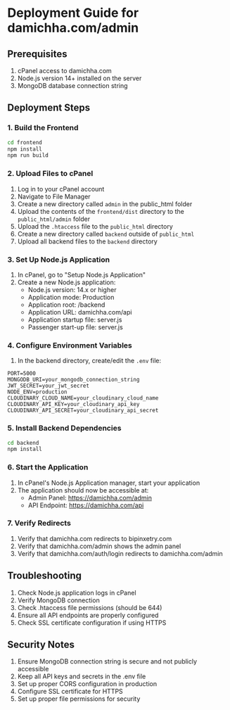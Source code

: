 # Deployment Guide for damichha.com/admin

## Prerequisites
1. cPanel access to damichha.com
2. Node.js version 14+ installed on the server
3. MongoDB database connection string

## Deployment Steps

### 1. Build the Frontend
```bash
cd frontend
npm install
npm run build
```

### 2. Upload Files to cPanel
1. Log in to your cPanel account
2. Navigate to File Manager
3. Create a new directory called `admin` in the public_html folder
4. Upload the contents of the `frontend/dist` directory to the `public_html/admin` folder
5. Upload the `.htaccess` file to the `public_html` directory
6. Create a new directory called `backend` outside of `public_html`
7. Upload all backend files to the `backend` directory

### 3. Set Up Node.js Application
1. In cPanel, go to "Setup Node.js Application"
2. Create a new Node.js application:
   - Node.js version: 14.x or higher
   - Application mode: Production
   - Application root: /backend
   - Application URL: damichha.com/api
   - Application startup file: server.js
   - Passenger start-up file: server.js

### 4. Configure Environment Variables
1. In the backend directory, create/edit the `.env` file:
```
PORT=5000
MONGODB_URI=your_mongodb_connection_string
JWT_SECRET=your_jwt_secret
NODE_ENV=production
CLOUDINARY_CLOUD_NAME=your_cloudinary_cloud_name
CLOUDINARY_API_KEY=your_cloudinary_api_key
CLOUDINARY_API_SECRET=your_cloudinary_api_secret
```

### 5. Install Backend Dependencies
```bash
cd backend
npm install
```

### 6. Start the Application
1. In cPanel's Node.js Application manager, start your application
2. The application should now be accessible at:
   - Admin Panel: https://damichha.com/admin
   - API Endpoint: https://damichha.com/api

### 7. Verify Redirects
1. Verify that damichha.com redirects to bipinxetry.com
2. Verify that damichha.com/admin shows the admin panel
3. Verify that damichha.com/auth/login redirects to damichha.com/admin

## Troubleshooting
1. Check Node.js application logs in cPanel
2. Verify MongoDB connection
3. Check .htaccess file permissions (should be 644)
4. Ensure all API endpoints are properly configured
5. Check SSL certificate configuration if using HTTPS

## Security Notes
1. Ensure MongoDB connection string is secure and not publicly accessible
2. Keep all API keys and secrets in the .env file
3. Set up proper CORS configuration in production
4. Configure SSL certificate for HTTPS
5. Set up proper file permissions for security 